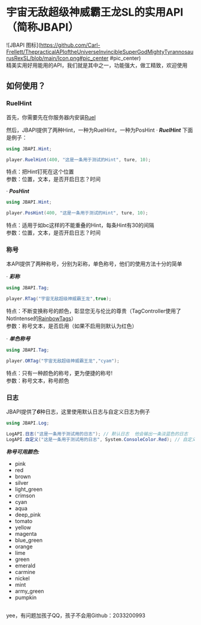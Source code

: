 # 宇宙无敌超级神威霸王龙SL的实用API（简称JBAPI）
 ![JBAPI 图标](https://github.com/Carl-Frellett/ThepracticalAPIoftheUniverseInvincibleSuperGodMightyTyrannosaurusRexSL/blob/main/Icon.png#pic_center #pic_center)<br>
精美实用好用能用的API，我们就是其中之一，功能强大，做工精致，欢迎使用
## 如何使用？
### RuelHint
首先，你需要先在你服务器内安装[Ruel](https://github.com/Ruemena/RueI)

然后，JBAPI提供了两种Hint，一种为RuelHint，一种为PosHint
· ***RuelHint***
下面是例子：
``` csharp
using JBAPI.Hint;

player.RuelHint(400, "这是一条用于测试的Hint", ture, 10);
```
特点：把Hint钉死在这个位置  
参数：位置，文本，是否开启日志？时间

· ***PosHint***
``` csharp
using JBAPI.Hint;

player.PosHint(400, "这是一条用于测试的Hint", ture, 10);
```
特点：适用于如bc这样的不能重叠的Hint，每条Hint有30的间隔  
参数：位置，文本，是否开启日志？时间

### 称号
本API提供了两种称号，分别为彩称，单色称号，他们的使用方法十分的简单

· ***彩称***
``` csharp
using JBAPI.Tag;

player.RTag("宇宙无敌超级神威霸王龙",true);
```
特点：不断变换称号的颜色，彰显您无与伦比的尊贵（TagController使用了NotIntense的[RainbowTags](https://github.com/NotIntense/RainbowTags)）  
参数：称号文本，是否启用（如果不启用则默认为红色）

· ***单色称号***
``` csharp
using JBAPI.Tag;

player.ORTag("宇宙无敌超级神威霸王龙","cyam");
```
特点：只有一种颜色的称号，更为便捷的称号!  
参数：称号文本，称号颜色

### 日志
JBAPI提供了***6***种日志，这里使用默认日志与自定义日志为例子
``` csharp
using JBAPI.Log;

LogAPI.日志("这是一条用于测试用的日志"); // 默认日志  他会输出一条淡蓝色的日志
LogAPI.自定义("这是一条用于测试用的日志", System.ConsoleColor.Red); // 自定义颜色日志  他会输出一条指定颜色（示例为红色）的日志
``` 

***称号可用颜色:***
* pink
* red
* brown
* silver
* light_green
* crimson
* cyan
* aqua
* deep_pink
* tomato
* yellow
* magenta
* blue_green
* orange
* lime
* green
* emerald
* carmine
* nickel
* mint
* army_green
* pumpkin
##
yee，有问题加孩子QQ，孩子不会用Github：2033200993
